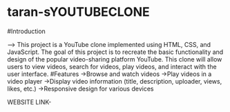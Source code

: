 # taran-sYOUTUBECLONE
#Introduction

--> This project is a YouTube clone implemented using HTML, CSS, and JavaScript. The goal of this project is to recreate the basic functionality and design of the popular video-sharing platform YouTube. This clone will allow users to view videos, search for videos, play videos, and interact with the user interface.
#Features
->Browse and watch videos
->Play videos in a video player
->Display video information (title, description, uploader, views, likes, etc.)
->Responsive design for various devices

WEBSITE LINK-



